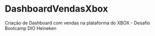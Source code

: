 # DashboardVendasXbox
Criação de Dashboard com vendas na plataforma do XBOX - Desafio Bootcamp DIO Heineken
